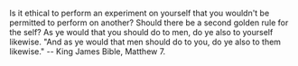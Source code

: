 Is it ethical to perform an experiment on yourself that you wouldn't be permitted to perform on another? Should there be a second golden rule for the self?  As ye would that you should do  to men, do ye also to yourself likewise.
"And as ye would that men should do to you, do ye also to them likewise." -- King James Bible, Matthew 7.
